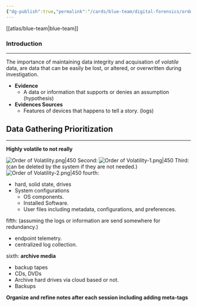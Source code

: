 ```yaml
---
{"dg-publish":true,"permalink":"/cards/blue-team/digital-forensics/order-of-volatility/"}
---
```


[[atlas/blue-team\|blue-team]]
### Introduction
---
The importance of maintaining data integrity and acquisation of _volatile_ data, are data that can be easily be lost, or altered, or overwritten during investigation.

- **Evidence**
	- A data or information that supports or denies an assumption (hypothesis)
- **Evidences Sources**
	- Features of devices that happens to tell a story. (logs)
## Data Gathering Prioritization
---
**Highly volatile to not really**

![Order of Volatility.png|450](/img/user/cards/blue-team/digital-forensics/images/Order%20of%20Volatility.png)
Second:
![Order of Volatility-1.png|450](/img/user/cards/blue-team/digital-forensics/images/Order%20of%20Volatility-1.png)
Third: (can be deleted by the system if they are not needed.)
![Order of Volatility-2.png|450](/img/user/cards/blue-team/digital-forensics/images/Order%20of%20Volatility-2.png)
fourth:
- hard, solid state, drives
- System configurations
	- OS components.
	- Installed Software.
	- User files including metadata, configurations, and preferences.

fifth: (assuming the logs or information are send somewhere for redundancy.)
- endpoint telemetry.
- centralized log collection.

sixth: **archive media**
- backup tapes
- CDs, DVDs
- Archive hard drives via cloud based or not.
- Backups


**Organize and refine notes after each session including adding meta-tags**

